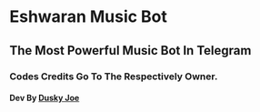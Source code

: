 # Eshwaran Music Bot
## The Most Powerful Music Bot In Telegram

### Codes Credits Go To The Respectively Owner.

#### Dev By [Dusky Joe](t.me/ONLY_DUSKY)

